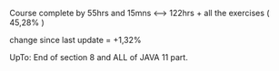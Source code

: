 Course complete by 55hrs and 15mns <--> 122hrs + all the exercises ( 45,28% ) 

change since last update = +1,32%

UpTo: End of section 8
	and ALL of JAVA 11 part.
